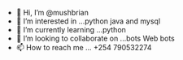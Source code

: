 - 👋 Hi, I’m @mushbrian
- 👀 I’m interested in ...python java and mysql 
- 🌱 I’m currently learning ...python
- 💞️ I’m looking to collaborate on ...bots Web bots
- 📫 How to reach me ...
+254 790532274

<!---
mushbrian/mushbrian is a ✨ special ✨ repository because its `README.md` (this file) appears on your GitHub profile.
You can click the Preview link to take a look at your changes.
--->
